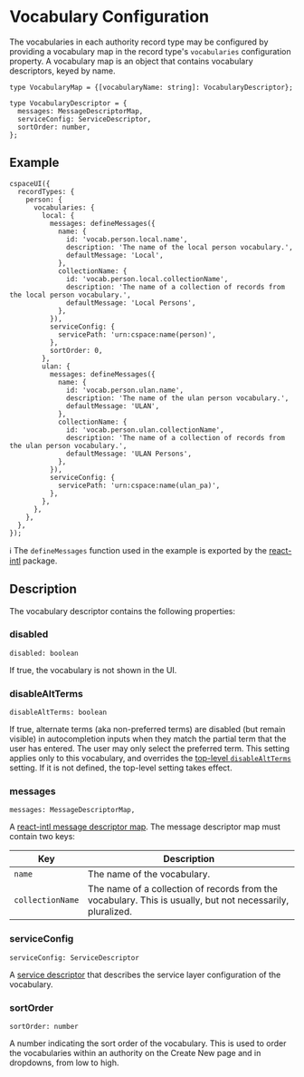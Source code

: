 # Vocabulary Configuration

The vocabularies in each authority record type may be configured by providing a vocabulary map in the record type's `vocabularies` configuration property. A vocabulary map is an object that contains vocabulary descriptors, keyed by name.

```
type VocabularyMap = {[vocabularyName: string]: VocabularyDescriptor};
```
```
type VocabularyDescriptor = {
  messages: MessageDescriptorMap,
  serviceConfig: ServiceDescriptor,
  sortOrder: number,
};
```

## Example

```
cspaceUI({
  recordTypes: {
    person: {
      vocabularies: {
        local: {
          messages: defineMessages({
            name: {
              id: 'vocab.person.local.name',
              description: 'The name of the local person vocabulary.',
              defaultMessage: 'Local',
            },
            collectionName: {
              id: 'vocab.person.local.collectionName',
              description: 'The name of a collection of records from the local person vocabulary.',
              defaultMessage: 'Local Persons',
            },
          }),
          serviceConfig: {
            servicePath: 'urn:cspace:name(person)',
          },
          sortOrder: 0,
        },
        ulan: {
          messages: defineMessages({
            name: {
              id: 'vocab.person.ulan.name',
              description: 'The name of the ulan person vocabulary.',
              defaultMessage: 'ULAN',
            },
            collectionName: {
              id: 'vocab.person.ulan.collectionName',
              description: 'The name of a collection of records from the ulan person vocabulary.',
              defaultMessage: 'ULAN Persons',
            },
          }),
          serviceConfig: {
            servicePath: 'urn:cspace:name(ulan_pa)',
          },
        },
      },
    },
  },
});
```

ℹ️ The `defineMessages` function used in the example is exported by the [react-intl](https://github.com/yahoo/react-intl/wiki) package.

## Description

The vocabulary descriptor contains the following properties:

### disabled
```
disabled: boolean
```
If true, the vocabulary is not shown in the UI.

### disableAltTerms
```
disableAltTerms: boolean
```
If true, alternate terms (aka non-preferred terms) are disabled (but remain visible) in autocompletion inputs when they match the partial term that the user has entered. The user may only select the preferred term. This setting applies only to this vocabulary, and overrides the [top-level `disableAltTerms`](./README.md#disableAltTerms) setting. If it is not defined, the top-level setting takes effect.

### messages
```
messages: MessageDescriptorMap,
```
A [react-intl message descriptor map](https://github.com/yahoo/react-intl/wiki/API#definemessages). The message descriptor map must contain two keys:

|Key             |Description|
|----------------|-----------|
|`name`          |The name of the vocabulary.|
|`collectionName`|The name of a collection of records from the vocabulary. This is usually, but not necessarily, pluralized.|


### serviceConfig
```
serviceConfig: ServiceDescriptor
```
A [service descriptor](./RecordServiceConfiguration.md) that describes the service layer configuration of the vocabulary.

### sortOrder
```
sortOrder: number
```
A number indicating the sort order of the vocabulary. This is used to order the vocabularies within an authority on the Create New page and in dropdowns, from low to high.
